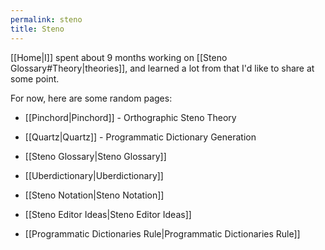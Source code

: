 ```yaml
---
permalink: steno
title: Steno
---
```

[[Home|I]] spent about 9 months working on [[Steno Glossary#Theory|theories]], and learned a lot from that I'd like to share at some point.

For now, here are some random pages:

- [[Pinchord|Pinchord]] - Orthographic Steno Theory
- [[Quartz|Quartz]] - Programmatic Dictionary Generation

- [[Steno Glossary|Steno Glossary]]
- [[Uberdictionary|Uberdictionary]]
- [[Steno Notation|Steno Notation]]
- [[Steno Editor Ideas|Steno Editor Ideas]]
- [[Programmatic Dictionaries Rule|Programmatic Dictionaries Rule]]
